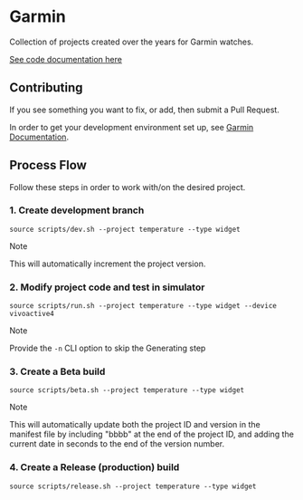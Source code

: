 # Garmin

Collection of projects created over the years for Garmin watches.

[See code documentation here](docs/DOCS.md)

## Contributing

If you see something you want to fix, or add, then submit a Pull Request.

In order to get your development environment set up, see [Garmin Documentation](https://developer.garmin.com/connect-iq/connect-iq-basics/getting-started/).

## Process Flow

Follow these steps in order to work with/on the desired project.

### 1. Create development branch

```
source scripts/dev.sh --project temperature --type widget
```

> [!NOTE]
> This will automatically increment the project version.

### 2. Modify project code and test in simulator

```
source scripts/run.sh --project temperature --type widget --device vivoactive4
```

> [!NOTE]
> Provide the `-n` CLI option to skip the Generating step

### 3. Create a Beta build

```
source scripts/beta.sh --project temperature --type widget
```

> [!NOTE]
> This will automatically update both the project ID and version in the manifest file by including "bbbb"
> at the end of the project ID, and adding the current date in seconds to the end of the version number.

### 4. Create a Release (production) build

```
source scripts/release.sh --project temperature --type widget
```
